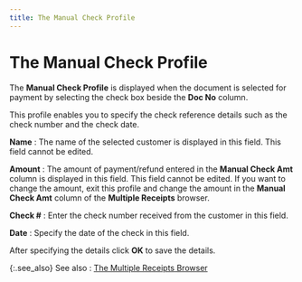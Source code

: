 ```yaml
---
title: The Manual Check Profile
---
```


# The Manual Check Profile


The **Manual Check Profile** is  displayed when the document is selected for payment by selecting the check  box beside the **Doc No** column.


This profile enables you to specify the check reference details such  as the check number and the check date.


**Name**
: The name of the selected customer is displayed in  this field. This field cannot be edited.


**Amount**
: The amount of payment/refund entered in the **Manual Check Amt**  column is displayed in this field. This field cannot be edited. If you  want to change the amount, exit this profile and change the amount in  the **Manual Check Amt**  column of the **Multiple Receipts**  browser.


**Check #**
: Enter the check number received from the customer  in this field.


**Date**
: Specify the date of the check in this field.


After specifying the details click **OK** to save the details.


{:.see_also}
See also
: [The  Multiple Receipts Browser]({{site.acc_baseurl}}/customer-receipts-and-refunds/multiple-receipts/wizard/browser/the_multiple_receipts_browser.html)
